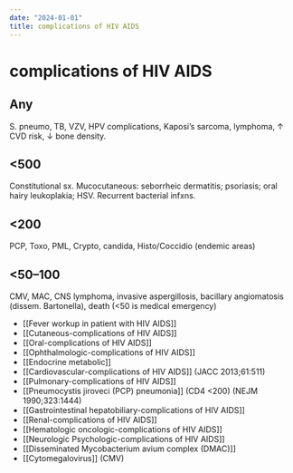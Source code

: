 ```yaml
---
date: "2024-01-01"
title: complications of HIV AIDS
---
```


# complications of HIV AIDS

## Any
S. pneumo, TB, VZV, HPV complications, Kaposi’s sarcoma, lymphoma, ↑ CVD risk, ↓ bone density.
## <500
Constitutional sx. Mucocutaneous: seborrheic dermatitis; psoriasis; oral hairy leukoplakia; HSV. Recurrent bacterial infxns.
## <200
PCP, Toxo, PML, Crypto, candida, Histo/Coccidio (endemic areas)
## <50–100
CMV, MAC, CNS lymphoma, invasive aspergillosis, bacillary angiomatosis (dissem. Bartonella), death (<50 is medical emergency)

* [[Fever workup in patient with HIV AIDS]]
* [[Cutaneous-complications of HIV AIDS]]
* [[Oral-complications of HIV AIDS]]
* [[Ophthalmologic-complications of HIV AIDS]]
* [[Endocrine metabolic]]
* [[Cardiovascular-complications of HIV AIDS]] (JACC 2013;61:511)
* [[Pulmonary-complications of HIV AIDS]]
* [[Pneumocystis jiroveci (PCP) pneumonia]] (CD4 <200) (NEJM 1990;323:1444)
* [[Gastrointestinal hepatobiliary-complications of HIV AIDS]]
* [[Renal-complications of HIV AIDS]]
* [[Hematologic oncologic-complications of HIV AIDS]] 
* [[Neurologic Psychologic-complications of HIV AIDS]]
* [[Disseminated Mycobacterium avium complex (DMAC)]]
* [[Cytomegalovirus]] (CMV)
